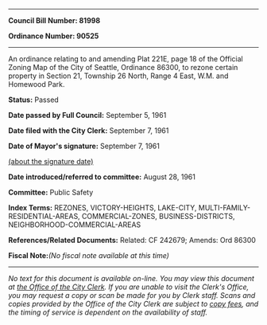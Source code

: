 

********

**Council Bill Number: 81998**
   
**Ordinance Number: 90525**
********

 An ordinance relating to and amending Plat 221E, page 18 of the Official Zoning Map of the City of Seattle, Ordinance 86300, to rezone certain property in Section 21, Township 26 North, Range 4 East, W.M. and Homewood Park.

**Status:** Passed
   
**Date passed by Full Council:** September 5, 1961
   
**Date filed with the City Clerk:** September 7, 1961
   
**Date of Mayor's signature:** September 7, 1961
   
[(about the signature date)](/~public/approvaldate.htm)
   
   
   
**Date introduced/referred to committee:** August 28, 1961
   
**Committee:** Public Safety
   
   
**Index Terms:** REZONES, VICTORY-HEIGHTS, LAKE-CITY, MULTI-FAMILY-RESIDENTIAL-AREAS, COMMERCIAL-ZONES, BUSINESS-DISTRICTS, NEIGHBORHOOD-COMMERCIAL-AREAS

**References/Related Documents:** Related: CF 242679; Amends: Ord 86300

**Fiscal Note:**_(No fiscal note available at this time)_
********

_No text for this document is available on-line. You may view this document at [the Office of the City Clerk](http://www.seattle.gov/leg/clerk/contactUs.htm). If you are unable to visit the Clerk's Office, you may request a copy or scan be made for you by Clerk staff. Scans and copies provided by the Office of the City Clerk are subject to [copy fees](http://clerk.seattle.gov/~public/clerkfees.htm), and the timing of service is dependent on the availability of staff._

